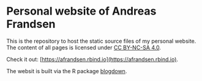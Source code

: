 # Personal website of Andreas Frandsen

This is the repository to host the static source files of my personal website. The content of all pages is licensed under [CC BY-NC-SA 4.0](https://creativecommons.org/licenses/by-nc-sa/4.0/).

Check it out: [https://afrandsen.rbind.io](https://afrandsen.rbind.io).

The websit is built via the R package [blogdown](https://github.com/rstudio/blogdown).
